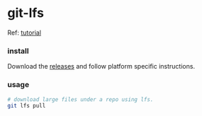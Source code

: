 # git-lfs

Ref: [tutorial](https://zzz.buzz/zh/2016/04/19/the-guide-to-git-lfs/#%E5%B8%B8%E7%94%A8-git-lfs-%E5%91%BD%E4%BB%A4)


### install

Download the [releases](https://github.com/git-lfs/git-lfs/releases) and follow platform specific instructions.


### usage

```bash
# download large files under a repo using lfs.
git lfs pull
```

